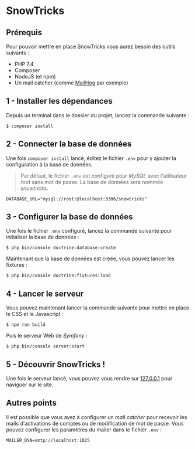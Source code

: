 # SnowTricks

## Prérequis
Pour pouvoir mettre en place SnowTricks vous aurez besoin des outils suivants : 
- PHP 7.4
- Composer
- NodeJS (et npm)
- Un mail catcher (comme [MailHog](https://github.com/mailhog/MailHog) par exemple)

## 1 - Installer les dépendances
Depuis un terminal dans le dossier du projet, lancez la commande suivante :

```shell
$ composer install
```

## 2 - Connecter la base de données
Une fois `composer install` lancé, éditez le fichier `.env` pour y ajouter la configuration à la base de données.
> Par défaut, le fichier `.env` est configuré pour *MySQL* avec l'utilisateur *root* sans mot de passe. La base de données sera nommée *snowtricks*.
```dotenv
DATABASE_URL="mysql://root:@localhost:3306/snowtricks"
```

## 3 - Configurer la base de données
Une fois le fichier `.env` configuré, lancez la commande suivante pour initialiser la base de données :
```shell
$ php bin/console doctrine:database:create
```

Maintenant que la base de données est créée, vous pouvez lancer les fixtures :
```shell
$ php bin/console doctrine:fixtures:load
```

## 4 - Lancer le serveur
Vous pouvez maintenant lancer la commande suivante pour mettre en place le CSS et le Javascript : 

```shell
$ npm run build
```

Puis le serveur Web de *Symfony* : 

```shell
$ php bin/console server:start
```

## 5 - Découvrir SnowTricks !

Une fois le serveur lancé, vous pouvez vous rendre sur [127.0.0.1](http://127.0.0.1) pour naviguer sur le site.

## Autres points
Il est possible que vous ayez à configurer un *mail catcher* pour recevoir les mails d'activations de comptes ou de modification de mot de passe.
Vous pouvez configurer les paramètres du mailer dans le fichier `.env` :
```dotenv
MAILER_DSN=smtp://localhost:1025
```